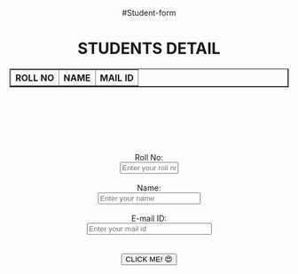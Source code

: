 #Student-form
<!doctype html>
<html>
 <head>
  <h1 align="center">STUDENTS DETAIL</h1> 
  <script>
     function myfun()
     {
       var x=document.getElementById("R").value;
       var y=document.getElementById("N").value;
       var z=document.getElementById("E").value;
       if(x=="")
       {
         alert("Please fill your roll no");
         return;
       }
      else if(y=="")
       {
         alert("Please fill your name");
         return;
       }
      else if(z=="")
       {
         alert("Please fill your mail id");
         return;
       }
       else
       {
       var t= document.getElementById("mytable");
       var r=t.insertRow(-1);
       var c1=r.insertCell(0);
       var c2=r.insertCell(1);
       var c3=r.insertCell(2);
       c1.innerHTML=x;
       c2.innerHTML=y;
       c3.innerHTML=z;
       return;
       }
     }
   </script> 
   </head>
 <body text align="center">
  <table border="2" align="center" id="mytable"> 
   <tbody> 
    <tr> 
     <th>ROLL NO</th> 
     <th>NAME</th> 
     <th>MAIL ID</th> 
    </tr> 
   </tbody> 
  </table> 
  <form> 
   <br> 
   <br> 
   <br> 
   <br> 
   <br> 
   <br> 
   <p2>
     Roll No: 
   </p2> 
   <br> 
   <input type="text" id="R" name="rollno" placeholder="Enter your roll no" size="10"> 
   <br> 
   <br> 
   <p3>
     Name: 
    <br> 
    <input type="text" id="N" name="username" placeholder="Enter your name" size="20"> 
   </p3> 
   <br> 
   <br> 
   <p4>
     E-mail ID: 
    <br> 
    <input type="text" id="E" name="mail" placeholder="Enter your mail id" size="25"> 
   </p4> 
   <br> 
   <br> 
   <br> 
   <button type="button" onclick=" myfun();"> CLICK ME! &#128525 </button> 
  </form> 
 </body>
</html>
